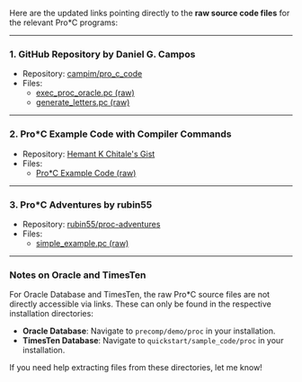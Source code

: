 Here are the updated links pointing directly to the **raw source code files** for the relevant Pro*C programs:

---

### 1. **GitHub Repository by Daniel G. Campos**
   - Repository: [campim/pro_c_code](https://github.com/campim/pro_c_code)
   - Files:
     - [exec_proc_oracle.pc (raw)](https://raw.githubusercontent.com/campim/pro_c_code/master/exec_proc_oracle.pc)
     - [generate_letters.pc (raw)](https://raw.githubusercontent.com/campim/pro_c_code/master/generate_letters.pc)

---

### 2. **Pro*C Example Code with Compiler Commands**
   - Repository: [Hemant K Chitale's Gist](https://gist.github.com/hemantkchitale/850a983925b842de612a4e4b839dee1a)
   - Files:
     - [Pro*C Example Code (raw)](https://gist.githubusercontent.com/hemantkchitale/850a983925b842de612a4e4b839dee1a/raw/c1678b648470dc3f6c1abfb6e0ff2bd6189e8482/example.pc)

---

### 3. **Pro*C Adventures by rubin55**
   - Repository: [rubin55/proc-adventures](https://github.com/rubin55/proc-adventures)
   - Files:
     - [simple_example.pc (raw)](https://raw.githubusercontent.com/rubin55/proc-adventures/main/simple_example.pc)

---

### Notes on Oracle and TimesTen
For Oracle Database and TimesTen, the raw Pro*C source files are not directly accessible via links. These can only be found in the respective installation directories:
- **Oracle Database**: Navigate to `precomp/demo/proc` in your installation.
- **TimesTen Database**: Navigate to `quickstart/sample_code/proc` in your installation.

If you need help extracting files from these directories, let me know!
